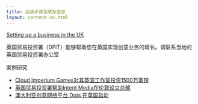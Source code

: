 ```yaml
---
title: 后续步骤及联系信息
layout: content-cn.html
---
```


[Setting up a business in the UK]()

英国贸易投资署（DFIT）能够帮助您在英国实现创意业务的增长。请联系当地的英国贸易投资署办公室 

案例研究

-	[Cloud Imperium Games对其英国工作室投资1500万英镑](https://www.gov.uk/government/case-studies/cloud-imperium-games-invests-15-million-in-its-uk-studio)
-	[英国贸易投资署帮助Intent Media在伦敦设立总部](https://www.gov.uk/government/case-studies/ukti-helps-intent-media-open-new-headquarters-in-london)
-	[澳大利亚创意网络平台 Dots 在英国启动](https://www.youtube.com/watch?v=tl8BHd1hhjc) 
